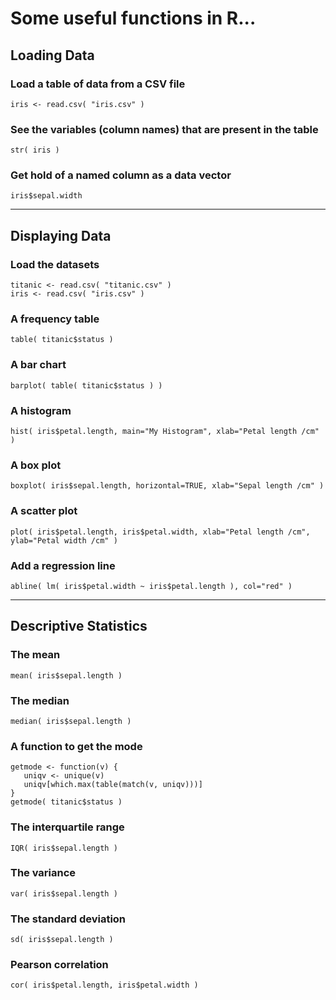 # Some useful functions in R...


## Loading Data

### Load a table of data from a CSV file
```
iris <- read.csv( "iris.csv" )
```

### See the variables (column names) that are present in the table
```
str( iris )
```

### Get hold of a named column as a data vector
```
iris$sepal.width
```
---
## Displaying Data

### Load the datasets
```
titanic <- read.csv( "titanic.csv" )
iris <- read.csv( "iris.csv" )
```

### A frequency table
```
table( titanic$status )
```

### A bar chart
```
barplot( table( titanic$status ) )
```

### A histogram
```
hist( iris$petal.length, main="My Histogram", xlab="Petal length /cm" )
```

### A box plot
```
boxplot( iris$sepal.length, horizontal=TRUE, xlab="Sepal length /cm" )
```

### A scatter plot
```
plot( iris$petal.length, iris$petal.width, xlab="Petal length /cm", ylab="Petal width /cm" )
```

### Add a regression line
```
abline( lm( iris$petal.width ~ iris$petal.length ), col="red" )
```
---
## Descriptive Statistics

### The mean
```
mean( iris$sepal.length )
```

### The median
```
median( iris$sepal.length )
```

### A function to get the mode
```
getmode <- function(v) {
   uniqv <- unique(v)
   uniqv[which.max(table(match(v, uniqv)))]
}
getmode( titanic$status )
```

### The interquartile range
```
IQR( iris$sepal.length )
```

### The variance
```
var( iris$sepal.length )
```

### The standard deviation
```
sd( iris$sepal.length )
```

### Pearson correlation
```
cor( iris$petal.length, iris$petal.width )
```
